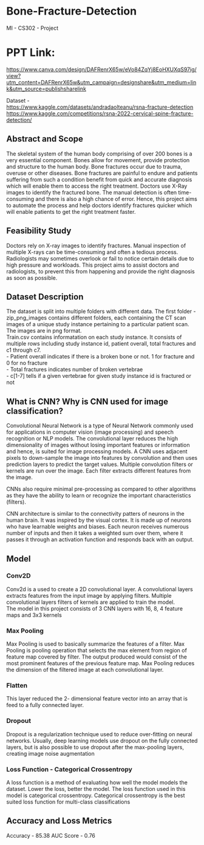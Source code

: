 # Bone-Fracture-Detection
MI - CS302 - Project     

# PPT Link:  
https://www.canva.com/design/DAFRenrX65w/eVo84ZqYj8EoHXUXqS97ig/view?utm_content=DAFRenrX65w&utm_campaign=designshare&utm_medium=link&utm_source=publishsharelink

Dataset -   
  https://www.kaggle.com/datasets/andradaolteanu/rsna-fracture-detection  
  https://www.kaggle.com/competitions/rsna-2022-cervical-spine-fracture-detection/

## Abstract and Scope
The skeletal system of the human body comprising of over 200 bones is a very essential component. Bones allow for movement, provide protection and structure to the human body. Bone fractures occur due to trauma, overuse or other diseases. Bone fractures are painful to endure and patients suffering from such a condition benefit from quick and accurate diagnosis which will enable them to access the right treatment. Doctors use X-Ray images to identify the fractured bone. The manual detection is often time-consuming and there is also a high chance of error. Hence, this project aims to automate the process and help doctors identify fractures quicker which will enable patients to get the right treatment faster.

## Feasibility Study
Doctors rely on X-ray images to identify fractures. Manual inspection of multiple X-rays can be time-consuming and often a tedious process. Radiologists may sometimes overlook or fail to notice certain details due to high pressure and workloads. This project aims to assist doctors and radiologists, to prevent this from happening and provide the right diagnosis as soon as possible. 
  
  
## Dataset Description  
The dataset is split into multiple folders with different data. The first folder - zip_png_images contains different folders, each containing the CT scan images of a unique study instance pertaining to a particular patient scan. The images are in png format.  
Train.csv contains informatation on each study instance. It consists of multiple rows including study instance id, patient overall, total fractures and c1 through c7.  
    - Patient overall indicates if there is a broken bone or not.  1 for fracture and 0 for no fracture  
    - Total fractures indicates number of broken vertebrae  
    - c[1-7] tells if a given vertebrae for given study instance id is fractured or not  
    
    
## What is CNN? Why is CNN used for image classification?  
Convolutional Neural Network is a type of Neural Network commonly used for applications in computer vision (image processing) and speech recognition or NLP models. The convolutional layer reduces the high dimensionality of images without losing important features or information and hence, is suited for image processing models.  A CNN uses adjacent pixels to down-sample the image into features by convolution and then uses prediction layers to predict the target values. Multiple convolution filters or kernels are run over the image. Each filter extracts different features from the image.   

  
CNNs also require minimal pre-processing as compared to other algorithms as they have the ability to learn or recognize the important characteristics (filters).  
  
CNN architecture is similar to the connectivity patters of neurons in the human brain. It was inspired by the visual cortex. It is made up of neurons who have learnable weights and biases. Each neuron receives numerous number of inputs and then it takes a weighted sum over them, where it passes it through an activation function and responds back with an output.
    
    
## Model 
### Conv2D
Conv2d is a used to create a 2D convolutional layer. A convolutional layers extracts features from the input image by applying filters. Multiple convolutional layers filters of kernels are applied to train the model.  
The model in this project consists of 3 CNN layers with 16, 8, 4 feature maps and 3x3 kernels

### Max Pooling
Max Pooling is used to basically summarize the features of a filter. Max Pooling is pooling operation that selects the max element from region of feature map covered by filter.  The output produced would consist of the most prominent features of the previous feature map. Max Pooling reduces the dimension of the filtered image at each convolutional layer.
### Flatten
This layer reduced the 2- dimensional feature vector into an array that is feed to a fully connected layer.
### Dropout
Dropout is a regularization technique used to reduce over-fitting on neural networks. Usually, deep learning models use dropout on the fully connected layers, but is also possible to use dropout after the max-pooling layers, creating image noise augmentation
### Loss Function - Categorical Crossentropy
A loss function is a method of evaluating how well the model models the dataset. Lower the loss, better the model.  The loss function used in this model is categorical crossentropy.
Categorical crossentropy is the best suited loss function for multi-class classifications  
  
  
## Accuracy and Loss Metrics  
Accuracy - 85.38
AUC Score - 0.76
